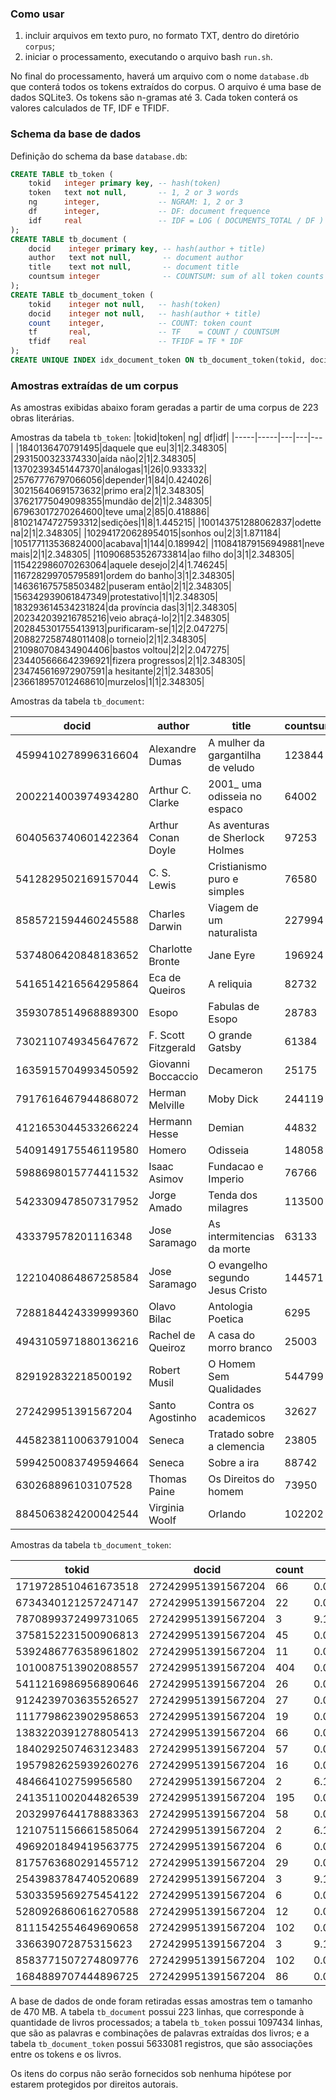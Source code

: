 ### Como usar

1. incluir arquivos em texto puro, no formato TXT, dentro do diretório `corpus`;
2. iniciar o processamento, executando o arquivo bash `run.sh`.

No final do processamento, haverá um arquivo com o nome `database.db` que conterá todos os tokens extraídos do corpus. O arquivo é uma base de dados SQLite3. Os tokens são n-gramas até 3. Cada token conterá os valores calculados de TF, IDF e TFIDF.

### Schema da base de dados

Definição do schema da base `database.db`:

```sql
CREATE TABLE tb_token (
	tokid   integer primary key, -- hash(token)
	token   text not null,       -- 1, 2 or 3 words
	ng      integer,             -- NGRAM: 1, 2 or 3
	df      integer,             -- DF: document frequence
	idf     real                 -- IDF = LOG ( DOCUMENTS_TOTAL / DF )
);
CREATE TABLE tb_document (
	docid    integer primary key, -- hash(author + title)
	author   text not null,       -- document author
	title    text not null,       -- document title
	countsum integer              -- COUNTSUM: sum of all token counts
);
CREATE TABLE tb_document_token (
	tokid    integer not null,   -- hash(token)
	docid    integer not null,   -- hash(author + title)
	count    integer,            -- COUNT: token count
	tf       real,               -- TF    = COUNT / COUNTSUM
	tfidf    real                -- TFIDF = TF * IDF
);
CREATE UNIQUE INDEX idx_document_token ON tb_document_token(tokid, docid);
```

### Amostras extraídas de um corpus

As amostras exibidas abaixo foram geradas a partir de uma corpus de 223 obras literárias.

Amostras da tabela `tb_token`:
|tokid|token| ng| df|idf|
|-----|-----|---|---|---|
|1840136470791495|daquele que eu|3|1|2.348305|
|2931500323374330|aída não|2|1|2.348305|
|13702393451447370|análogas|1|26|0.933332|
|25767776797066056|depender|1|84|0.424026|
|30215640691573632|primo era|2|1|2.348305|
|37621775049098355|mundão de|2|1|2.348305|
|67963017270264600|teve uma|2|85|0.418886|
|81021474727593312|sedições|1|8|1.445215|
|100143751288062837|odette na|2|1|2.348305|
|102941720628954015|sonhos ou|2|3|1.871184|
|105177113536824000|acabava|1|144|0.189942|
|110841879156949881|neve mais|2|1|2.348305|
|110906853526733814|ao filho do|3|1|2.348305|
|115422986070263064|aquele desejo|2|4|1.746245|
|116728299705795891|ordem do banho|3|1|2.348305|
|146361675758503482|puseram então|2|1|2.348305|
|156342939061847349|protestativo|1|1|2.348305|
|183293614534231824|da província das|3|1|2.348305|
|202342039216785216|veio abraçá-lo|2|1|2.348305|
|202845301755413913|purificaram-se|1|2|2.047275|
|208827258748011408|o torneio|2|1|2.348305|
|210980708434904406|bastos voltou|2|2|2.047275|
|234405666642396921|fizera progressos|2|1|2.348305|
|234745616972907591|a hesitante|2|1|2.348305|
|236618957012468610|murzelos|1|1|2.348305|

Amostras da tabela `tb_document`:

|docid|author|title|countsum|
|-----|------|-----|--------|
|4599410278996316604|Alexandre Dumas|A mulher da gargantilha de veludo|123844|
|2002214003974934280|Arthur C. Clarke|2001_ uma odisseia no espaco|64002|
|6040563740601422364|Arthur Conan Doyle|As aventuras de Sherlock Holmes|97253|
|5412829502169157044|C. S. Lewis|Cristianismo puro e simples|76580|
|8585721594460245588|Charles Darwin|Viagem de um naturalista|227994|
|5374806420848183652|Charlotte Bronte|Jane Eyre|196924|
|5416514216564295864|Eca de Queiros|A reliquia|82732|
|3593078514968889300|Esopo|Fabulas de Esopo|28783|
|7302110749345647672|F. Scott Fitzgerald|O grande Gatsby|61384|
|1635915704993450592|Giovanni Boccaccio|Decameron|25175|
|7917616467944868072|Herman Melville|Moby Dick|244119|
|4121653044533266224|Hermann Hesse|Demian|44832|
|5409149175546119580|Homero|Odisseia|148058|
|5988698015774411532|Isaac Asimov|Fundacao e Imperio|76766|
|5423309478507317952|Jorge Amado|Tenda dos milagres|113500|
|433379578201116348|Jose Saramago|As intermitencias da morte|63133|
|1221040864867258584|Jose Saramago|O evangelho segundo Jesus Cristo|144571|
|7288184424339999360|Olavo Bilac|Antologia Poetica|6295|
|4943105971880136216|Rachel de Queiroz|A casa do morro branco|25003|
|829192832218500192|Robert Musil|O Homem Sem Qualidades|544799|
|272429951391567204|Santo Agostinho|Contra os academicos|32627|
|4458238110063791004|Seneca|Tratado sobre a clemencia|23805|
|5994250083749594664|Seneca|Sobre a ira|88742|
|630268896103107528|Thomas Paine|Os Direitos do homem|73950|
|8845063824200042544|Virginia Woolf|Orlando|102202|

Amostras da tabela `tb_document_token`:

|tokid|docid|count| tf|tfidf|
|-----|-----|-----|---|-----|
|1719728510461673518|272429951391567204|66|0.00202286449872805|0.000233254482483832|
|6734340121257247147|272429951391567204|22|0.000674288166242682|0.000339306525270482|
|7870899372499731065|272429951391567204|3|9.19483863058203e-05|3.75872130444111e-05|
|3758152231500906813|272429951391567204|45|0.00137922579458731|2.69224875103442e-06|
|5392486776358961802|272429951391567204|11|0.000337144083121341|0.000247976553161492|
|1010087513902088557|272429951391567204|404|0.0123823826891838|0.0|
|5411216986956890646|272429951391567204|26|0.000796886014650443|7.03116437306525e-05|
|9124239703635526527|272429951391567204|27|0.000827535476752383|5.7555919943605e-05|
|1117798623902958653|272429951391567204|19|0.000582339779936862|6.42082017960585e-05|
|1383220391278805413|272429951391567204|66|0.00202286449872805|0.0|
|1840292507463123483|272429951391567204|57|0.00174701933981059|3.83802678762988e-05|
|1957982625939260276|272429951391567204|16|0.000490391393631042|0.000394390903239648|
|484664102759956580|272429951391567204|2|6.12989242038802e-05|1.10943696938119e-05|
|2413511002044826539|272429951391567204|195|0.00597664510987832|0.000766187973151071|
|2032997644178883363|272429951391567204|58|0.00177766880191253|1.39742544518344e-05|
|1210751156661585064|272429951391567204|2|6.12989242038802e-05|9.62487510344194e-05|
|4969201849419563775|272429951391567204|6|0.000183896772611641|4.94910350323352e-05|
|8175763680291455712|272429951391567204|29|0.000888834400956263|5.22812394642474e-06|
|2543983784740520689|272429951391567204|3|9.19483863058203e-05|2.6793759769516e-05|
|5303359569275454122|272429951391567204|6|0.000183896772611641|6.5665675667392e-05|
|5280926860616270588|272429951391567204|12|0.000367793545223281|0.000207058571122077|
|8111542554649690658|272429951391567204|102|0.00312624513439789|6.10243050234468e-06|
|336639072875315623|272429951391567204|3|9.19483863058203e-05|6.18545989517884e-06|
|8583771507274809776|272429951391567204|102|0.00312624513439789|1.22329972108989e-05|
|1684889707444896725|272429951391567204|86|0.00263585374076685|0.000270944677720906|

A base de dados de onde foram retiradas essas amostras tem o tamanho de 470 MB. A tabela `tb_document` possui 223 linhas, que corresponde à quantidade de livros processados; a tabela `tb_token` possui 1097434 linhas, que são as palavras e combinações de palavras extraídas dos livros; e a tabela `tb_document_token` possui 5633081 registros, que são associações entre os tokens e os livros.

Os itens do corpus não serão fornecidos sob nenhuma hipótese por estarem protegidos por direitos autorais.

